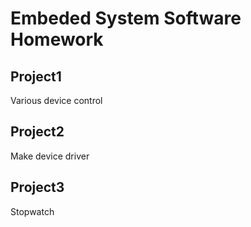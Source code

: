 # Embeded System Software Homework


## Project1
Various device control

## Project2
Make device driver

## Project3
Stopwatch
